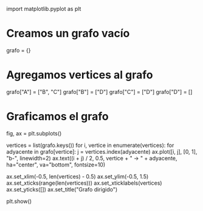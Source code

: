 import matplotlib.pyplot as plt

# Creamos un grafo vacío
grafo = {}

# Agregamos vertices al grafo
grafo["A"] = ["B", "C"]
grafo["B"] = ["D"]
grafo["C"] = ["D"]
grafo["D"] = []

# Graficamos el grafo
fig, ax = plt.subplots()

vertices = list(grafo.keys())
for i, vertice in enumerate(vertices):
    for adyacente in grafo[vertice]:
        j = vertices.index(adyacente)
        ax.plot([i, j], [0, 1], "b-", linewidth=2)
        ax.text((i + j) / 2, 0.5, vertice + " -> " + adyacente, ha="center", va="bottom", fontsize=10)

ax.set_xlim(-0.5, len(vertices) - 0.5)
ax.set_ylim(-0.5, 1.5)
ax.set_xticks(range(len(vertices)))
ax.set_xticklabels(vertices)
ax.set_yticks([])
ax.set_title("Grafo dirigido")

plt.show()